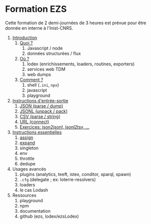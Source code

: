 # Formation EZS

Cette formation de 2 demi-journées de 3 heures est prévue pour être donnée en
interne à l'Inist-CNRS.

1. [Introduction](Introduction.md)
   1. [Quoi ?](Introduction.md#quoi-)
      1. Javascript / node
      2. données structurées / flux
   2. [Où ?](Introduction.md#o%C3%B9-)
      1. lodex (enrichissements, loaders, routines, exporters)
      2. services web TDM
      3. web dumps
   3. [Comment ?](Introduction.md#comment-)
      1. shell (`.ini`, `npx`)
      2. javascript
      3. playground
2. [Instructions d'entrée-sortie](basics.md)
   1. [JSON (parse / dump)](basics.md#json-parse--dump)
   2. [JSONL (unpack / pack)](basics.md#jsonl-unpack--pack)
   3. [CSV (parse / string)](basics.md#csv-parse--string)
   4. [URL (connect)](basics.md#url-connect)
   5. [Exercices: json2jsonl, jsonl2tsv, ...](basics.md#exercices-json2jsonl-jsonl2tsv-et-caetera)
3. [Instructions essentielles](core.md)
   1. [assign](core.md#assign)
   2. [expand](core.md#expand)
   3. singleton
   4. env
   5. throttle
   6. dedupe
4. Usages avancés
   1. plugins (analytics, teeft, istex, conditor, sparql, spawn)
   2. `.cfg` (delegate ; ex: loterre-resolvers)
   3. loaders
   4. le cas Lodash
5. Ressources
   1. playground
   2. npm
   3. documentation
   4. github (ezs, lodex/ezsLodex)
